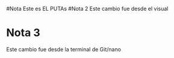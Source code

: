 #Nota
Este es EL PUTAs
#Nota 2
 Este cambio fue desde el visual
# Nota 3
Este cambio fue desde la terminal de Git/nano

